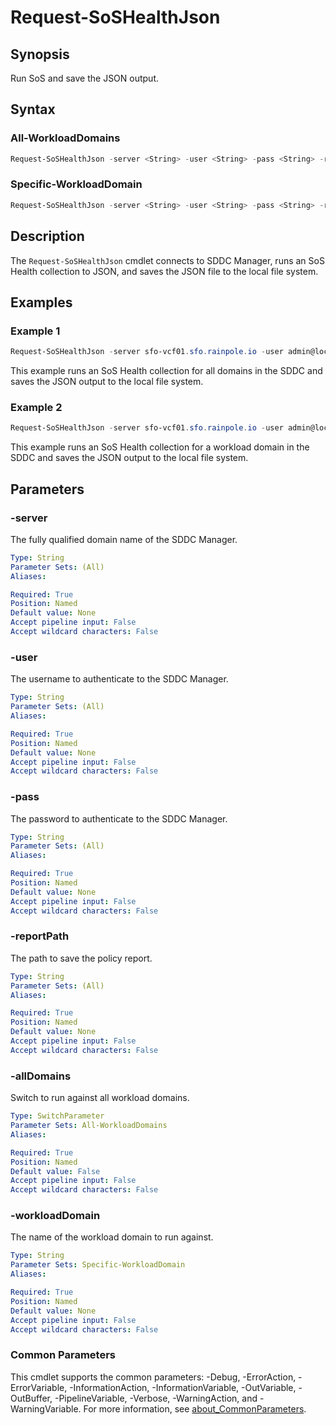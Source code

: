 # Request-SoSHealthJson

## Synopsis

Run SoS and save the JSON output.

## Syntax

### All-WorkloadDomains

```powershell
Request-SoSHealthJson -server <String> -user <String> -pass <String> -reportPath <String> [-allDomains] [<CommonParameters>]
```

### Specific-WorkloadDomain

```powershell
Request-SoSHealthJson -server <String> -user <String> -pass <String> -reportPath <String> -workloadDomain <String> [<CommonParameters>]
```

## Description

The `Request-SoSHealthJson` cmdlet connects to SDDC Manager, runs an SoS Health collection to JSON, and saves the JSON file to the local file system.

## Examples

### Example 1

```powershell
Request-SoSHealthJson -server sfo-vcf01.sfo.rainpole.io -user admin@local -pass VMw@re1!VMw@re1! -reportPath F:\Reporting\HealthReports -allDomains
```

This example runs an SoS Health collection for all domains in the SDDC and saves the JSON output to the local file system.

### Example 2

```powershell
Request-SoSHealthJson -server sfo-vcf01.sfo.rainpole.io -user admin@local -pass VMw@re1!VMw@re1! -reportPath F:\Reporting\HealthReports -workloadDomain sfo-w01
```

This example runs an SoS Health collection for a workload domain in the SDDC and saves the JSON output to the local file system.

## Parameters

### -server

The fully qualified domain name of the SDDC Manager.

```yaml
Type: String
Parameter Sets: (All)
Aliases:

Required: True
Position: Named
Default value: None
Accept pipeline input: False
Accept wildcard characters: False
```

### -user

The username to authenticate to the SDDC Manager.

```yaml
Type: String
Parameter Sets: (All)
Aliases:

Required: True
Position: Named
Default value: None
Accept pipeline input: False
Accept wildcard characters: False
```

### -pass

The password to authenticate to the SDDC Manager.

```yaml
Type: String
Parameter Sets: (All)
Aliases:

Required: True
Position: Named
Default value: None
Accept pipeline input: False
Accept wildcard characters: False
```

### -reportPath

The path to save the policy report.

```yaml
Type: String
Parameter Sets: (All)
Aliases:

Required: True
Position: Named
Default value: None
Accept pipeline input: False
Accept wildcard characters: False
```

### -allDomains

Switch to run against all workload domains.

```yaml
Type: SwitchParameter
Parameter Sets: All-WorkloadDomains
Aliases:

Required: True
Position: Named
Default value: False
Accept pipeline input: False
Accept wildcard characters: False
```

### -workloadDomain

The name of the workload domain to run against.

```yaml
Type: String
Parameter Sets: Specific-WorkloadDomain
Aliases:

Required: True
Position: Named
Default value: None
Accept pipeline input: False
Accept wildcard characters: False
```

### Common Parameters

This cmdlet supports the common parameters: -Debug, -ErrorAction, -ErrorVariable, -InformationAction, -InformationVariable, -OutVariable, -OutBuffer, -PipelineVariable, -Verbose, -WarningAction, and -WarningVariable. For more information, see [about_CommonParameters](http://go.microsoft.com/fwlink/?LinkID=113216).
